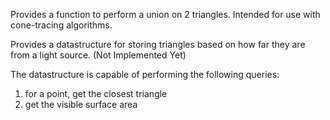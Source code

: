 Provides a function to perform a union on 2 triangles. Intended for use with cone-tracing algorithms.


Provides a datastructure for storing triangles based on how far they are from a light source. (Not Implemented Yet)

The datastructure is capable of performing the following queries:
  1. for a point, get the closest triangle
  2. get the visible surface area
